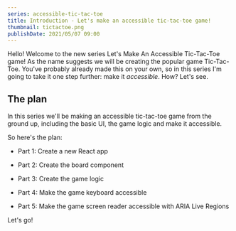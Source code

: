 ```yaml
---
series: accessible-tic-tac-toe
title: Introduction - Let's make an accessible tic-tac-toe game!
thumbnail: tictactoe.png
publishDate: 2021/05/07 09:00
---
```


Hello! Welcome to the new series Let's Make An Accessible Tic-Tac-Toe game! As the name suggests we will be creating the popular game Tic-Tac-Toe. You've probably already made this on your own, so in this series I'm going to take it one step further: make it *accessible*. How? Let's see.

## The plan

In this series we'll be making an accessible tic-tac-toe game from the ground up, including the basic UI, the game logic and make it accessible.

So here's the plan:

* Part 1: Create a new React app

* Part 2: Create the board component

* Part 3: Create the game logic

* Part 4: Make the game keyboard accessible

* Part 5: Make the game screen reader accessible with ARIA Live Regions

Let's go!

<!-- [Part 1](part-1-create-app) -->